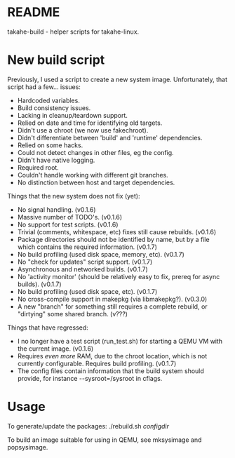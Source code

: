 # README #

takahe-build - helper scripts for takahe-linux.

# New build script #

Previously, I used a script to create a new system image.
Unfortunately, that script had a few... issues:

- Hardcoded variables.
- Build consistency issues.
- Lacking in cleanup/teardown support.
- Relied on date and time for identifying old targets.
- Didn't use a chroot (we now use fakechroot).
- Didn't differentiate between 'build' and 'runtime' dependencies.
- Relied on some hacks.
- Could not detect changes in other files, eg the config.
- Didn't have native logging.
- Required root.
- Couldn't handle working with different git branches.
- No distinction between host and target dependencies.

Things that the new system does not fix (yet):

- No signal handling. (v0.1.6)
- Massive number of TODO's. (v0.1.6)
- No support for test scripts. (v0.1.6)
- Trivial (comments, whitespace, etc) fixes still cause rebuilds. (v0.1.6)
- Package directories should not be identified by name, but by a file which
  contains the required information. (v0.1.7)
- No build profiling (used disk space, memory, etc). (v0.1.7)
- No "check for updates" script support. (v0.1.7)
- Asynchronous and networked builds. (v0.1.7)
- No 'activity monitor' (should be relatively easy to fix, prereq for async
  builds). (v0.1.7)
- No build profiling (used disk space, etc). (v0.1.7)
- No cross-compile support in makepkg (via libmakepkg?). (v0.3.0)
- A new "branch" for something still requires a complete rebuild, or "dirtying"
  some shared branch. (v???)

Things that have regressed:

- I no longer have a test script (run\_test.sh) for starting a QEMU VM with the
  current image. (v0.1.6)
- Requires *even more* RAM, due to the chroot location, which is not currently
  configurable. Requires build profiling. (v0.1.7)
- The config files contain information that the build system should provide,
  for instance --sysroot=/sysroot in cflags.

# Usage #

To generate/update the packages:
 ./rebuild.sh _configdir_

To build an image suitable for using in QEMU, see mksysimage and popsysimage.

